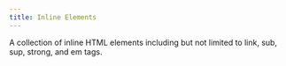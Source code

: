 ```yaml
---
title: Inline Elements
---
```


A collection of inline HTML elements including but not limited to link, sub, sup, strong, and em tags. 